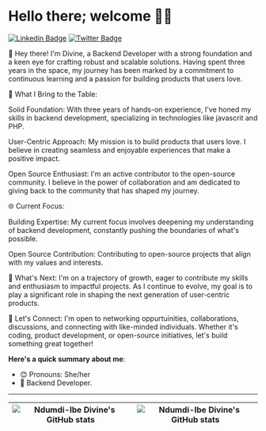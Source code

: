 # Hello there; welcome 👋🏾

 [![Linkedin Badge](https://img.shields.io/badge/-divinendumdi-blue?style=for-the-badge&logo=Linkedin&logoColor=white&link=https://www.linkedin.com/in/divine-ndumdi-92900624b/)](https://www.linkedin.com/in/divine-ndumdi-92900624b/) [![Twitter Badge](https://img.shields.io/badge/-DivineNdumdi-1ca0f1?style=for-the-badge&logo=twitter&logoColor=white&link=https://twitter.com/DNdumdi)](https://twitter.com/DNdumdi)

👋 Hey there! I'm Divine, a Backend Developer with a strong foundation and a keen eye for crafting robust and scalable solutions. Having spent three years in the space, my journey has been marked by a commitment to continuous learning and a passion for building products that users love.

🚀 What I Bring to the Table:

Solid Foundation: With three years of hands-on experience, I've honed my skills in backend development, specializing in technologies like javascrit and PHP.

User-Centric Approach: My mission is to build products that users love. I believe in creating seamless and enjoyable experiences that make a positive impact.

Open Source Enthusiast: I'm an active contributor to the open-source community. I believe in the power of collaboration and am dedicated to giving back to the community that has shaped my journey.

🌐 Current Focus:

Building Expertise: My current focus involves deepening my understanding of backend development, constantly pushing the boundaries of what's possible.

Open Source Contribution: Contributing to open-source projects that align with my values and interests.

🌱 What's Next:
I'm on a trajectory of growth, eager to contribute my skills and enthusiasm to impactful projects. As I continue to evolve, my goal is to play a significant role in shaping the next generation of user-centric products.

🤝 Let's Connect:
I'm open to networking oppurtuinities, collaborations, discussions, and connecting with like-minded individuals. Whether it's coding, product development, or open-source initiatives, let's build something great together!

**Here's a quick summary about me**:

- 😊 Pronouns: She/her
- 🌱 Backend Developer.
  

---

| <img align="center" src="https://github-readme-stats.vercel.app/api?username=Ndumdi-IbeDivine&show_icons=true&include_all_commits=true&hide_border=true" alt="Ndumdi-Ibe Divine's GitHub stats" /> | <img align="center" src="https://github-readme-stats.vercel.app/api/top-langs/?username=Ndumdi-IbeDivine&langs_count=8&layout=compact&hide_border=true" alt="Ndumdi-Ibe Divine's GitHub stats" /> |
| ------------- | ------------- |
